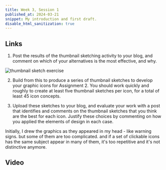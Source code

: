 ```yaml
---
title: Week 3, Session 1
published_at: 2024-03-21
snippet: My introduction and first draft.
disable_html_sanitization: true
---
```


## Links

1. Post the results of the thumbnail sketching activity to your blog, and comment on which of your alternatives is the most effective, and why.

![thumbnail sketch exercise](/w04/hat.png)

2. Build from this to produce a series of thumbnail sketches to develop your graphic icons for Assignment 2. You should work quickly and roughly to create at least five thumbnail sketches per icon, for a total of least 45 icon concepts. 

3. Upload these sketches to your blog, and evaluate your work with a post that identifies and comments on the thumbnail sketches that you think are the best for each icon. Justify these choices by commenting on how you applied the elements of design in each case.

Initially, I drew the graphics as they appeared in my head - like warning signs. but some of them are too complicated. and if a set of clickable icons has the same subject appear in many of them, it's too repetitive and it's not distinctive anymore.

## Video


<br><br>